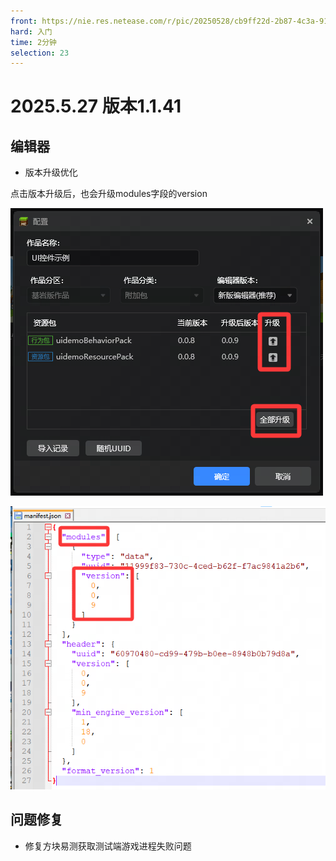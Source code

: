 ```yaml
---
front: https://nie.res.netease.com/r/pic/20250528/cb9ff22d-2b87-4c3a-9114-4f2e947d9f1e.jpg
hard: 入门
time: 2分钟
selection: 23
---
```


# 2025.5.27 版本1.1.41

## 编辑器

- 版本升级优化

点击版本升级后，也会升级modules字段的version

![图片](./images/250527/0_0.png)

![图片](./images/250527/0_1.png)

## 问题修复

- 修复方块易测获取测试端游戏进程失败问题